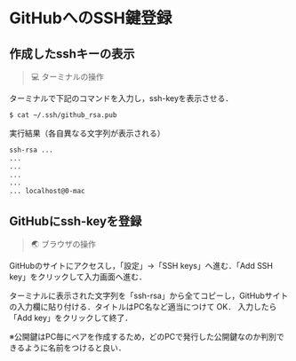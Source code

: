 # GitHubへのSSH鍵登録

## 作成したsshキーの表示

>💻 ターミナルの操作

ターミナルで下記のコマンドを入力し，ssh-keyを表示させる．

```bash
$ cat ~/.ssh/github_rsa.pub
```

実行結果（各自異なる文字列が表示される）

```bash
ssh-rsa ...
...
...
...
...
... localhost@0-mac
```

## GitHubにssh-keyを登録

>🌏 ブラウザの操作

GitHubのサイトにアクセスし，「設定」→「SSH keys」へ進む．「Add SSH key」をクリックして入力画面へ進む．

ターミナルに表示された文字列を「ssh-rsa」から全てコピーし，GitHubサイトの入力欄に貼り付ける．タイトルはPC名など適当につけて OK．
入力したら「Add key」をクリックして終了．

※公開鍵はPC毎にペアを作成するため，どのPCで発行した公開鍵なのか判別できるように名前をつけると良い．

